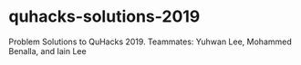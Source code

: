 # quhacks-solutions-2019
Problem Solutions to QuHacks 2019. Teammates: Yuhwan Lee, Mohammed Benalla, and Iain Lee
